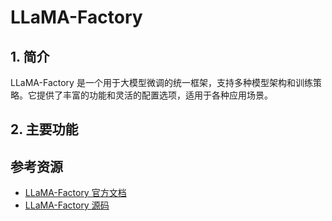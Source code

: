 # LLaMA-Factory

## 1. 简介

LLaMA-Factory 是一个用于大模型微调的统一框架，支持多种模型架构和训练策略。它提供了丰富的功能和灵活的配置选项，适用于各种应用场景。

## 2. 主要功能

















## 参考资源

- [LLaMA-Factory 官方文档](https://llamafactory.readthedocs.io/)
- [LLaMA-Factory 源码](https://github.com/hiyouga/LLaMA-Factory)
